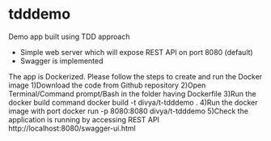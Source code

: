 # tdddemo
Demo app built using TDD approach
- Simple web server which will expose REST API on port 8080 (default)
- Swagger is implemented

The app is Dockerized. Please follow the steps to create and run the Docker image
1)Download the code from Github repository
2)Open Terminal/Command prompt/Bash in the folder having Dockerfile
3)Run the docker build command
  docker build -t divya/t-tdddemo .
4)Run the docker image with port
  docker run -p 8080:8080 divya/t-tdddemo
5)Check the application is running by accessing REST API
  http://localhost:8080/swagger-ui.html

